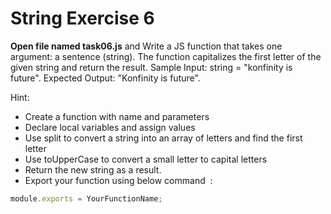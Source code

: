 # String Exercise 6

**Open file named task06.js** and Write a JS function that takes one argument: 
a sentence (string). The function capitalizes the first letter of the given string 
and return the result. Sample Input: string = "konfinity is future".
 Expected Output: "Konfinity is future".

Hint:

- Create a function with name and parameters
- Declare local variables and assign values
- Use split to convert a string into an array of letters and find the first letter
- Use toUpperCase to convert a small letter to capital letters
- Return the new string as a result.
- Export your function using below command  :

```js
module.exports = YourFunctionName;
```
